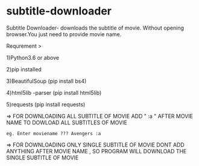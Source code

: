 # subtitle-downloader

Subtitle Downloader- downloads the subtitle of movie. Without opening browser.You just need to provide movie name.

Requrement >

1)Python3.6 or above

2)pip installed

3)BeautifulSoup (pip install bs4)

4)html5lib -parser (pip install html5lib)

5)requests  (pip install requests)



=> FOR DOWNLOADING ALL SUBTITLE OF MOVIE ADD " :a " AFTER MOVIE NAME TO DOWLOAD ALL SUBTITLES OF MOVIE

    eg. Enter moviename ??? Avengers :a


=> FOR DOWNLOADING ONLY SINGLE SUBTITLE OF MOVIE DONT ADD ANYTHING AFTER MOVIE NAME , SO PROGRAM WILL DOWNLOAD THE SINGLE SUBTITLE OF MOVIE



